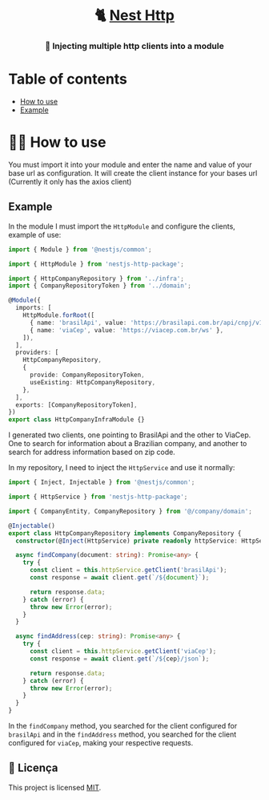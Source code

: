 <h1 align="center">
     🐈 <a href="#" alt="site do places">Nest Http</a>
</h1>

<h3 align="center">
  💉 Injecting multiple http clients into a module
</h3>

# Table of contents

<!--ts-->

- [How to use](#-how-to-use)
- [Example](#-example)

<!--te-->

# 👨‍💻 How to use

You must import it into your module and enter the name and value of your base url as configuration. It will create the client instance for your bases url (Currently it only has the axios client)

## Example

In the module I must import the `HttpModule` and configure the clients, example of use:

```ts
import { Module } from '@nestjs/common';

import { HttpModule } from 'nestjs-http-package';

import { HttpCompanyRepository } from '../infra';
import { CompanyRepositoryToken } from '../domain';

@Module({
  imports: [
    HttpModule.forRoot([
      { name: 'brasilApi', value: 'https://brasilapi.com.br/api/cnpj/v1' },
      { name: 'viaCep', value: 'https://viacep.com.br/ws' },
    ]),
  ],
  providers: [
    HttpCompanyRepository,
    {
      provide: CompanyRepositoryToken,
      useExisting: HttpCompanyRepository,
    },
  ],
  exports: [CompanyRepositoryToken],
})
export class HttpCompanyInfraModule {}
```

I generated two clients, one pointing to BrasilApi and the other to ViaCep. One to search for information about a Brazilian company, and another to search for address information based on zip code.

In my repository, I need to inject the `HttpService` and use it normally:

```ts
import { Inject, Injectable } from '@nestjs/common';

import { HttpService } from 'nestjs-http-package';

import { CompanyEntity, CompanyRepository } from '@/company/domain';

@Injectable()
export class HttpCompanyRepository implements CompanyRepository {
  constructor(@Inject(HttpService) private readonly httpService: HttpService) {}

  async findCompany(document: string): Promise<any> {
    try {
      const client = this.httpService.getClient('brasilApi');
      const response = await client.get(`/${document}`);

      return response.data;
    } catch (error) {
      throw new Error(error);
    }
  }

  async findAddress(cep: string): Promise<any> {
    try {
      const client = this.httpService.getClient('viaCep');
      const response = await client.get(`/${cep}/json`);

      return response.data;
    } catch (error) {
      throw new Error(error);
    }
  }
}
```

In the `findCompany` method, you searched for the client configured for `brasilApi` and in the `findAddress` method, you searched for the client configured for `viaCep`, making your respective requests.

## 📝 Licença

This project is licensed [MIT](./LICENSE.md).
